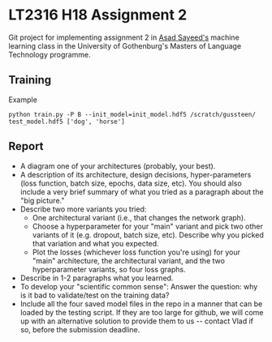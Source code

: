 # LT2316 H18 Assignment 2

Git project for implementing assignment 2 in [Asad Sayeed's](https://asayeed.github.io) machine learning class in the University of Gothenburg's Masters
of Language Technology programme.

## Training
Example
```
python train.py -P B --init_model=init_model.hdf5 /scratch/gussteen/ test_model.hdf5 ['dog', 'horse']
```

## Report
  - A diagram one of your architectures (probably, your best).
  - A description of its architecture, design decisions, hyper-parameters (loss function, batch size, epochs, data size, etc).  You should also include a very brief summary of what you tried as a paragraph about the "big picture."
  - Describe two more variants you tried:
    - One architectural variant (i.e., that changes the network graph).
    - Choose a hyperparameter for your "main" variant and pick two other variants of it (e.g. dropout, batch size, etc).  Describe why you picked that variation and what you expected.
    - Plot the losses (whichever loss function you're using) for your "main" architecture, the architectural variant, and the two hyperparameter variants, so four loss graphs.
  - Describe in 1-2 paragraphs what you learned.
  - To develop your "scientific common sense": Answer the question: why is it bad to validate/test on the training data?
  - Include all the four saved model files in the repo in a manner that can be loaded by the testing script. If they are too large for github, we will come up with an alternative solution to provide them to us -- contact Vlad if so, before the submission deadline.

